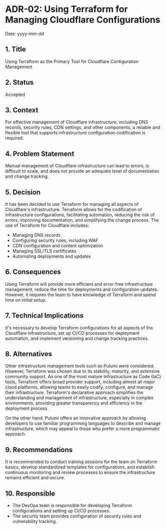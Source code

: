 # ADR-02: Using Terraform for Managing Cloudflare Configurations

Date: yyyy-mm-dd

## 1. Title

Using Terraform as the Primary Tool for Cloudflare Configuration Management

## 2. Status

Accepted

## 3. Context

For effective management of Cloudflare infrastructure, including DNS records, security rules, CDN settings, and other components, a reliable and flexible tool that supports infrastructure configuration codification is required.

## 4. Problem Statement

Manual management of Cloudflare infrastructure can lead to errors, is difficult to scale, and does not provide an adequate level of documentation and change tracking.

## 5. Decision

It has been decided to use Terraform for managing all aspects of Cloudflare's infrastructure.
Terraform allows for the codification of infrastructure configurations, facilitating automation, reducing the risk of errors, improving documentation, and simplifying the change process.
The use of Terraform for Cloudflare includes:

- Managing DNS records
- Configuring security rules, including WAF
- CDN configuration and content optimization
- Managing SSL/TLS certificates
- Automating deployments and updates

## 6. Consequences

Using Terraform will provide more efficient and error-free infrastructure management, reduce the time for deployments and configuration updates.
However, it requires the team to have knowledge of Terraform and spend time on initial setup.

## 7. Technical Implications

It's necessary to develop Terraform configurations for all aspects of the Cloudflare infrastructure, set up CI/CD processes for deployment automation, and implement versioning and change tracking practices.

## 8. Alternatives

Other infrastructure management tools such as Pulumi were considered.
However, Terraform was chosen due to its stability, maturity, and extensive community support.
As one of the most mature Infrastructure as Code (IaC) tools, Terraform offers broad provider support, including almost all major cloud platforms, allowing teams to easily codify, configure, and manage their infrastructure.
Terraform's declarative approach simplifies the understanding and management of infrastructure, especially in complex environments, providing greater transparency and efficiency in the deployment process.

On the other hand, Pulumi offers an innovative approach by allowing developers to use familiar programming languages to describe and manage infrastructure, which may appeal to those who prefer a more programmatic approach.

## 9. Recommendations

It is recommended to conduct training sessions for the team on Terraform basics, develop standardized templates for configurations, and establish continuous monitoring and review processes to ensure the infrastructure remains efficient and secure.

## 10. Responsible

- The DevOps team is responsible for developing Terraform configurations and setting up CI/CD processes.
- The security team provides configuration of security rules and vulnerability tracking.